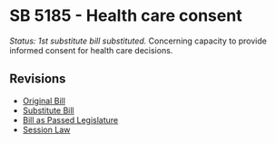 # SB 5185 - Health care consent
*Status: 1st substitute bill substituted.*
Concerning capacity to provide informed consent for health care decisions.

## Revisions
* [Original Bill](1/)
* [Substitute Bill](S/)
* [Bill as Passed Legislature](S.PL/)
* [Session Law](S.SL/)